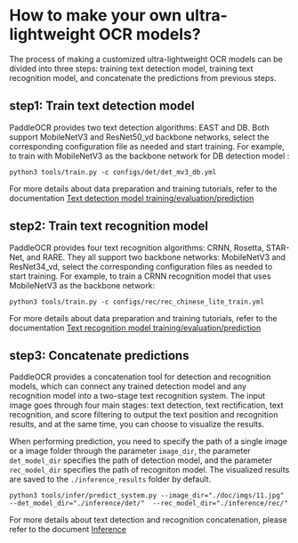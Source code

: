 # How to make your own ultra-lightweight OCR models?

The process of making a customized ultra-lightweight OCR models can be divided into three steps: training text detection model, training text recognition model, and concatenate the predictions from previous steps.

## step1: Train text detection model

PaddleOCR provides two text detection algorithms: EAST and DB. Both support MobileNetV3 and ResNet50_vd backbone networks, select the corresponding configuration file as needed and start training. For example, to train with MobileNetV3 as the backbone network for DB detection model :
```
python3 tools/train.py -c configs/det/det_mv3_db.yml
```
For more details about data preparation and training tutorials, refer to the documentation [Text detection model training/evaluation/prediction](./detection_en.md)

## step2: Train text recognition model

PaddleOCR provides four text recognition algorithms: CRNN, Rosetta, STAR-Net, and RARE. They all support two backbone networks: MobileNetV3 and ResNet34_vd, select the corresponding configuration files as needed to start training. For example, to train a CRNN recognition model that uses MobileNetV3 as the backbone network:
```
python3 tools/train.py -c configs/rec/rec_chinese_lite_train.yml
```
For more details about data preparation and training tutorials, refer to the documentation [Text recognition model training/evaluation/prediction](./recognition_en.md)

## step3: Concatenate predictions

PaddleOCR provides a concatenation tool for detection and recognition models, which can connect any trained detection model and any recognition model into a two-stage text recognition system. The input image goes through four main stages: text detection, text rectification, text recognition, and score filtering to output the text position and recognition results, and at the same time, you can choose to visualize the results.

When performing prediction, you need to specify the path of a single image or a image folder through the parameter `image_dir`, the parameter `det_model_dir` specifies the path of detection model, and the parameter `rec_model_dir` specifies the path of recogniton model. The visualized results are saved to the `./inference_results` folder by default.

```
python3 tools/infer/predict_system.py --image_dir="./doc/imgs/11.jpg" --det_model_dir="./inference/det/"  --rec_model_dir="./inference/rec/"
```
For more details about text detection and recognition concatenation, please refer to the document [Inference](./inference_en.md)
